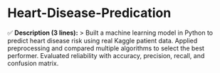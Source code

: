 # Heart-Disease-Predication
✅ **Description (3 lines):**  > Built a machine learning model in Python to predict heart disease risk using real Kaggle patient data. Applied preprocessing and compared multiple algorithms to select the best performer. Evaluated reliability with accuracy, precision, recall, and confusion matrix.
